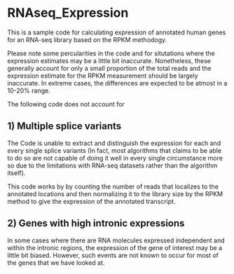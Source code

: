 RNAseq_Expression
=================

This is a sample code for calculating expression of annotated human genes for an RNA-seq library based on the RPKM methodogy.

Please note some percularities in the code and for situtations where the expression estimates may be a little bit inaccurate. 
Nonetheless, these generally account for only a small proportion of the total reads and the expression estimate for the RPKM 
measurement should be largely inaccurate. In extreme cases, the differences are expected to be atmost in a 10-20% range.

The following code does not account for 

## 1) Multiple splice variants

The Code is unable to extract and distinguish the expression for each and every single splice variants (In fact, most algorithms that claims to be able to do so are not capable of doing it well in every single circumstance more so due to the limitations with RNA-seq datasets rather than the algorithm itself).

This code works by by counting the number of reads that localizes to the annotated locations and then normalizing it to the library size by the RPKM method to give the expression of the annotated transcript.


## 2) Genes with high intronic expressions

In some cases where there are RNA molecules expressed independent and within the intronic regions, the expression of the gene of interest may be a little bit biased. However, such events are not known to occur for most of the genes that we have looked at.



